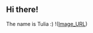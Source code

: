 ## Hi there!

The name is Tulia :)
!([Image_URL](https://github.com/F1umen/F1umen/blob/main/d4a4fa1ffeb1d9d2d4087102a9a9e33b.jpg))
